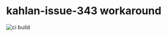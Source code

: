 # kahlan-issue-343 workaround

![ci build](https://github.com/samsonasik/kahlan-issue-343/workflows/ci%20build/badge.svg)